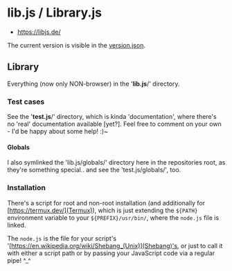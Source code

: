 # lib.js / Library.js
* https://libjs.de/

The current version is visible in the [version.json](https://raw.githubusercontent.com/kekse1/kekse.biz/main/version.json).

## Library
Everything (now only NON-browser) in the '**lib.js**/' directory.

### Test cases
See the '**test.js**/' directory, which is kinda 'documentation', where
there's no 'real' documentation available [yet?]. Feel free to comment
on your own - I'd be happy about some help! :)~

#### Globals
I also symlinked the 'lib.js/globals/' directory here in the repositories
root, as they're something special.. and see the 'test.js/globals/', too.

### Installation
There's a script for root and non-root installation (and additionally for
[https://termux.dev/](Termux)), which is just extending the `${PATH}`
environment variable to your `${PREFIX}/usr/bin/`, where the `node.js`
file is linked.

The `node.js` is the file for your script's '[https://en.wikipedia.org/wiki/Shebang_(Unix)](Shebang)'s,
or just to call it with either a script path or by passing your JavaScript code via a regular pipe! ^\_^

